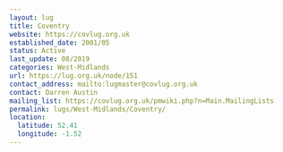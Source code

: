 ```yaml
---
layout: lug
title: Coventry
website: https://covlug.org.uk
established_date: 2001/05
status: Active
last_update: 08/2019
categories: West-Midlands
url: https://lug.org.uk/node/151
contact_address: mailto:lugmaster@covlug.org.uk
contact: Darren Austin
mailing_list: https://covlug.org.uk/pmwiki.php?n=Main.MailingLists
permalink: lugs/West-Midlands/Coventry/
location:
  latitude: 52.41
  longitude: -1.52
---
```

